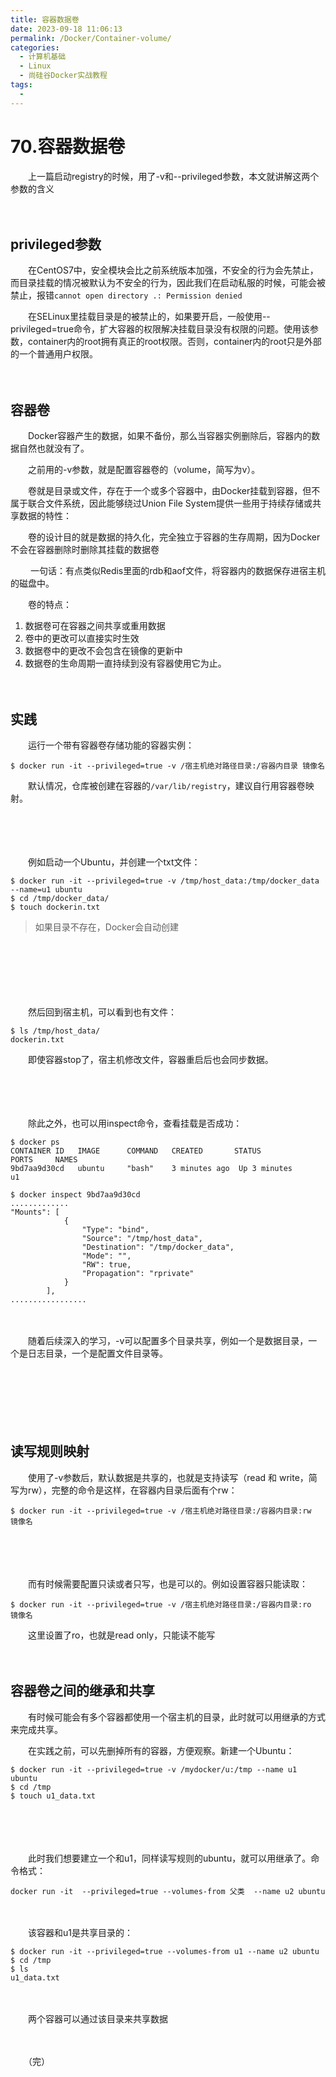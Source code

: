 ```yaml
---
title: 容器数据卷
date: 2023-09-18 11:06:13
permalink: /Docker/Container-volume/
categories:
  - 计算机基础
  - Linux
  - 尚硅谷Docker实战教程
tags:
  - 
---
```

# 70.容器数据卷

　　上一篇启动registry的时候，用了-v和--privileged参数，本文就讲解这两个参数的含义
<!-- more -->
　　‍

## privileged参数

　　在CentOS7中，安全模块会比之前系统版本加强，不安全的行为会先禁止，而目录挂载的情况被默认为不安全的行为，因此我们在启动私服的时候，可能会被禁止，报错`cannot open directory .: Permission denied`​

　　在SELinux里挂载目录是的被禁止的，如果要开启，一般使用--privileged=true命令，扩大容器的权限解决挂载目录没有权限的问题。使用该参数，container内的root拥有真正的root权限。否则，container内的root只是外部的一个普通用户权限。

　　‍

## 容器卷

　　Docker容器产生的数据，如果不备份，那么当容器实例删除后，容器内的数据自然也就没有了。

　　之前用的-v参数，就是配置容器卷的（volume，简写为v）。

　　卷就是目录或文件，存在于一个或多个容器中，由Docker挂载到容器，但不属于联合文件系统，因此能够绕过Union File System提供一些用于持续存储或共享数据的特性：

　　卷的设计目的就是数据的持久化，完全独立于容器的生存周期，因为Docker不会在容器删除时删除其挂载的数据卷

　　 一句话：有点类似Redis里面的rdb和aof文件，将容器内的数据保存进宿主机的磁盘中。

　　卷的特点：

1. 数据卷可在容器之间共享或重用数据
2. 卷中的更改可以直接实时生效
3. 数据卷中的更改不会包含在镜像的更新中
4. 数据卷的生命周期一直持续到没有容器使用它为止。

　　‍

## 实践

　　运行一个带有容器卷存储功能的容器实例：

```shell
$ docker run -it --privileged=true -v /宿主机绝对路径目录:/容器内目录 镜像名
```

　　默认情况，仓库被创建在容器的`/var/lib/registry`​，建议自行用容器卷映射。

　　‍

　　‍

　　例如启动一个Ubuntu，并创建一个txt文件：

```shell
$ docker run -it --privileged=true -v /tmp/host_data:/tmp/docker_data --name=u1 ubuntu
$ cd /tmp/docker_data/
$ touch dockerin.txt
```

> 如果目录不存在，Docker会自动创建

　　‍

　　‍

　　‍

　　然后回到宿主机，可以看到也有文件：

```shell
$ ls /tmp/host_data/
dockerin.txt
```

　　即使容器stop了，宿主机修改文件，容器重启后也会同步数据。

　　‍

　　‍

　　除此之外，也可以用inspect命令，查看挂载是否成功：

```shell
$ docker ps
CONTAINER ID   IMAGE      COMMAND   CREATED       STATUS          PORTS     NAMES
9bd7aa9d30cd   ubuntu     "bash"    3 minutes ago  Up 3 minutes              u1

$ docker inspect 9bd7aa9d30cd
.............
"Mounts": [
            {
                "Type": "bind",
                "Source": "/tmp/host_data",
                "Destination": "/tmp/docker_data",
                "Mode": "",
                "RW": true,
                "Propagation": "rprivate"
            }
        ],
.................
```

　　‍

　　随着后续深入的学习，-v可以配置多个目录共享，例如一个是数据目录，一个是日志目录，一个是配置文件目录等。

　　‍

　　‍

　　‍

## 读写规则映射

　　使用了-v参数后，默认数据是共享的，也就是支持读写（read 和 write，简写为rw），完整的命令是这样，在容器内目录后面有个rw：

```shell
$ docker run -it --privileged=true -v /宿主机绝对路径目录:/容器内目录:rw    镜像名
```

　　‍

　　‍

　　而有时候需要配置只读或者只写，也是可以的。例如设置容器只能读取：

```shell
$ docker run -it --privileged=true -v /宿主机绝对路径目录:/容器内目录:ro   镜像名
```

　　这里设置了ro，也就是read only，只能读不能写

　　‍

## 容器卷之间的继承和共享

　　有时候可能会有多个容器都使用一个宿主机的目录，此时就可以用继承的方式来完成共享。

　　在实践之前，可以先删掉所有的容器，方便观察。新建一个Ubuntu：

```shell
$ docker run -it --privileged=true -v /mydocker/u:/tmp --name u1 ubuntu
$ cd /tmp
$ touch u1_data.txt
```

　　‍

　　‍

　　此时我们想要建立一个和u1，同样读写规则的ubuntu，就可以用继承了。命令格式：

```shell
docker run -it  --privileged=true --volumes-from 父类  --name u2 ubuntu
```

　　‍

　　该容器和u1是共享目录的：

```shell
$ docker run -it --privileged=true --volumes-from u1 --name u2 ubuntu
$ cd /tmp
$ ls
u1_data.txt
```

　　‍

　　两个容器可以通过该目录来共享数据

　　‍

　　（完）

　　‍

　　‍

